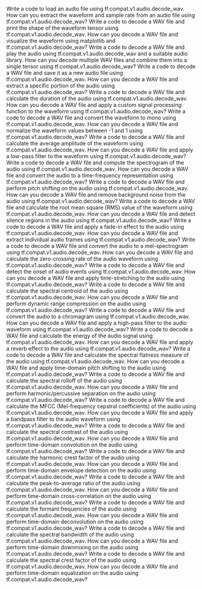 Write a code to load an audio file using tf.compat.v1.audio.decode_wav.
How can you extract the waveform and sample rate from an audio file using tf.compat.v1.audio.decode_wav?
Write a code to decode a WAV file and print the shape of the waveform tensor using tf.compat.v1.audio.decode_wav.
How can you decode a WAV file and visualize the waveform using matplotlib and tf.compat.v1.audio.decode_wav?
Write a code to decode a WAV file and play the audio using tf.compat.v1.audio.decode_wav and a suitable audio library.
How can you decode multiple WAV files and combine them into a single tensor using tf.compat.v1.audio.decode_wav?
Write a code to decode a WAV file and save it as a new audio file using tf.compat.v1.audio.decode_wav.
How can you decode a WAV file and extract a specific portion of the audio using tf.compat.v1.audio.decode_wav?
Write a code to decode a WAV file and calculate the duration of the audio using tf.compat.v1.audio.decode_wav.
How can you decode a WAV file and apply a custom signal processing function to the waveform using tf.compat.v1.audio.decode_wav?
Write a code to decode a WAV file and convert the waveform to mono using tf.compat.v1.audio.decode_wav.
How can you decode a WAV file and normalize the waveform values between -1 and 1 using tf.compat.v1.audio.decode_wav?
Write a code to decode a WAV file and calculate the average amplitude of the waveform using tf.compat.v1.audio.decode_wav.
How can you decode a WAV file and apply a low-pass filter to the waveform using tf.compat.v1.audio.decode_wav?
Write a code to decode a WAV file and compute the spectrogram of the audio using tf.compat.v1.audio.decode_wav.
How can you decode a WAV file and convert the audio to a time-frequency representation using tf.compat.v1.audio.decode_wav?
Write a code to decode a WAV file and perform pitch shifting on the audio using tf.compat.v1.audio.decode_wav.
How can you decode a WAV file and remove background noise from the audio using tf.compat.v1.audio.decode_wav?
Write a code to decode a WAV file and calculate the root mean square (RMS) value of the waveform using tf.compat.v1.audio.decode_wav.
How can you decode a WAV file and detect silence regions in the audio using tf.compat.v1.audio.decode_wav?
Write a code to decode a WAV file and apply a fade-in effect to the audio using tf.compat.v1.audio.decode_wav.
How can you decode a WAV file and extract individual audio frames using tf.compat.v1.audio.decode_wav?
Write a code to decode a WAV file and convert the audio to a mel-spectrogram using tf.compat.v1.audio.decode_wav.
How can you decode a WAV file and calculate the zero-crossing rate of the audio waveform using tf.compat.v1.audio.decode_wav?
Write a code to decode a WAV file and detect the onset of audio events using tf.compat.v1.audio.decode_wav.
How can you decode a WAV file and apply time-stretching to the audio using tf.compat.v1.audio.decode_wav?
Write a code to decode a WAV file and calculate the spectral centroid of the audio using tf.compat.v1.audio.decode_wav.
How can you decode a WAV file and perform dynamic range compression on the audio using tf.compat.v1.audio.decode_wav?
Write a code to decode a WAV file and convert the audio to a chromagram using tf.compat.v1.audio.decode_wav.
How can you decode a WAV file and apply a high-pass filter to the audio waveform using tf.compat.v1.audio.decode_wav?
Write a code to decode a WAV file and calculate the energy of the audio signal using tf.compat.v1.audio.decode_wav.
How can you decode a WAV file and apply a reverb effect to the audio using tf.compat.v1.audio.decode_wav?
Write a code to decode a WAV file and calculate the spectral flatness measure of the audio using tf.compat.v1.audio.decode_wav.
How can you decode a WAV file and apply time-domain pitch shifting to the audio using tf.compat.v1.audio.decode_wav?
Write a code to decode a WAV file and calculate the spectral rolloff of the audio using tf.compat.v1.audio.decode_wav.
How can you decode a WAV file and perform harmonic/percussive separation on the audio using tf.compat.v1.audio.decode_wav?
Write a code to decode a WAV file and calculate the MFCC (Mel-frequency cepstral coefficients) of the audio using tf.compat.v1.audio.decode_wav.
How can you decode a WAV file and apply a bandpass filter to the audio waveform using tf.compat.v1.audio.decode_wav?
Write a code to decode a WAV file and calculate the spectral contrast of the audio using tf.compat.v1.audio.decode_wav.
How can you decode a WAV file and perform time-domain convolution on the audio using tf.compat.v1.audio.decode_wav?
Write a code to decode a WAV file and calculate the harmonic crest factor of the audio using tf.compat.v1.audio.decode_wav.
How can you decode a WAV file and perform time-domain envelope detection on the audio using tf.compat.v1.audio.decode_wav?
Write a code to decode a WAV file and calculate the peak-to-average ratio of the audio using tf.compat.v1.audio.decode_wav.
How can you decode a WAV file and perform time-domain cross-correlation on the audio using tf.compat.v1.audio.decode_wav?
Write a code to decode a WAV file and calculate the formant frequencies of the audio using tf.compat.v1.audio.decode_wav.
How can you decode a WAV file and perform time-domain deconvolution on the audio using tf.compat.v1.audio.decode_wav?
Write a code to decode a WAV file and calculate the spectral bandwidth of the audio using tf.compat.v1.audio.decode_wav.
How can you decode a WAV file and perform time-domain downmixing on the audio using tf.compat.v1.audio.decode_wav?
Write a code to decode a WAV file and calculate the spectral crest factor of the audio using tf.compat.v1.audio.decode_wav.
How can you decode a WAV file and perform time-domain equalization on the audio using tf.compat.v1.audio.decode_wav?